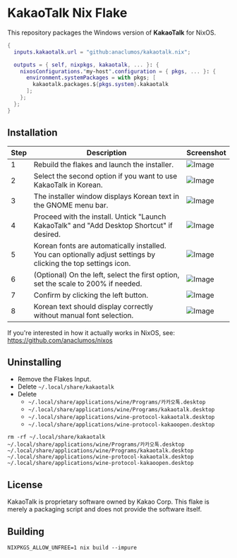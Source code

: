 # KakaoTalk Nix Flake

This repository packages the Windows version of **KakaoTalk** for NixOS.

```nix
{
  inputs.kakaotalk.url = "github:anaclumos/kakaotalk.nix";

  outputs = { self, nixpkgs, kakaotalk, ... }: {
    nixosConfigurations."my-host".configuration = { pkgs, ... }: {
      environment.systemPackages = with pkgs; [
        kakaotalk.packages.${pkgs.system}.kakaotalk
      ];
    };
  };
}
```


## Installation

| Step | Description | Screenshot |
|------|-------------|------------|
| 1 | Rebuild the flakes and launch the installer. | ![Image](https://github.com/user-attachments/assets/74e76194-5f1e-4a00-93d6-dce340587f25) |
| 2 | Select the second option if you want to use KakaoTalk in Korean. | ![Image](https://github.com/user-attachments/assets/c5057455-619f-4c23-8414-7871513b1781) |
| 3 | The installer window displays Korean text in the GNOME menu bar. | ![Image](https://github.com/user-attachments/assets/367dc85f-b849-4983-81b6-4b9e90c37456) |
| 4 | Proceed with the install. Untick "Launch KakaoTalk" and "Add Desktop Shortcut" if desired. | ![Image](https://github.com/user-attachments/assets/f780d8f6-35ba-4e67-b0e0-809a8b0ccf41) |
| 5 | Korean fonts are automatically installed. You can optionally adjust settings by clicking the top settings icon. | ![Image](https://github.com/user-attachments/assets/c7556716-36b9-4c05-8549-f2ce3036a3bb) |
| 6 | (Optional) On the left, select the first option, set the scale to 200% if needed. | ![Image](https://github.com/user-attachments/assets/ae1edd23-bcaf-4307-962a-2ee0a951bc7d) |
| 7 | Confirm by clicking the left button. | ![Image](https://github.com/user-attachments/assets/45594ecc-3c06-461b-9ccc-1c4025825c20) |
| 8 | Korean text should display correctly without manual font selection. | ![Image](https://github.com/user-attachments/assets/247eb319-dfbd-40e8-8448-88501ea04d5f) |

If you're interested in how it actually works in NixOS, see: https://github.com/anaclumos/nixos

## Uninstalling

- Remove the Flakes Input.
- Delete `~/.local/share/kakaotalk`
- Delete
  - `~/.local/share/applications/wine/Programs/카카오톡.desktop`
  - `~/.local/share/applications/wine/Programs/kakaotalk.desktop`
  - `~/.local/share/applications/wine-protocol-kakaotalk.desktop`
  - `~/.local/share/applications/wine-protocol-kakaoopen.desktop`


```
rm -rf ~/.local/share/kakaotalk ~/.local/share/applications/wine/Programs/카카오톡.desktop ~/.local/share/applications/wine/Programs/kakaotalk.desktop ~/.local/share/applications/wine-protocol-kakaotalk.desktop ~/.local/share/applications/wine-protocol-kakaoopen.desktop
```

## License

KakaoTalk is proprietary software owned by Kakao Corp. This flake is merely a packaging script and does not provide the software itself.

## Building

```
NIXPKGS_ALLOW_UNFREE=1 nix build --impure
```